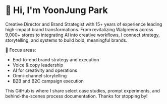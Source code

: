 # 👋 Hi, I'm YoonJung Park

Creative Director and Brand Strategist with 15+ years of experience leading high-impact brand transformations. From revitalizing Walgreens across 9,000+ stores to integrating AI into creative workflows, I connect strategy, storytelling, and systems to build bold, meaningful brands.

🧠 Focus areas:
- End-to-end brand strategy and execution
- Voice & copy leadership
- AI for creativity and operations
- Omni-channel storytelling
- B2B and B2C campaign execution

This GitHub is where I share select case studies, prompt experiments, and behind-the-scenes process documentation. Thanks for stopping by!
